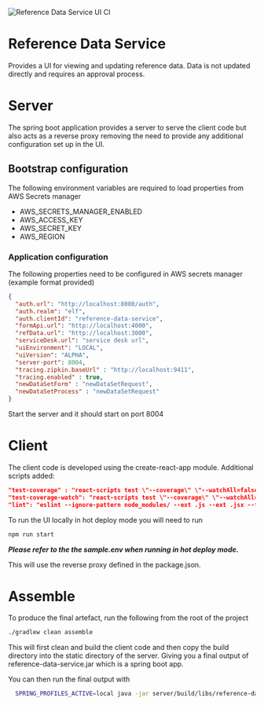 ![Reference Data Service UI CI](https://github.com/DigitalPatterns/reference-data-service/workflows/Reference%20Data%20Service%20UI%20CI/badge.svg)

# Reference Data Service

Provides a UI for viewing and updating reference data. Data is not updated directly and requires an approval process.

# Server

The spring boot application provides a server to serve the client code but also 
acts as a reverse proxy removing the need to provide any additional configuration set up in the UI.

## Bootstrap configuration

The following environment variables are required to load properties from AWS Secrets manager

* AWS_SECRETS_MANAGER_ENABLED
* AWS_ACCESS_KEY
* AWS_SECRET_KEY
* AWS_REGION

### Application configuration

The following properties need to be configured in AWS secrets manager (example format provided)
```json
{
  "auth.url": "http://localhost:8080/auth",
  "auth.realm": "elf",
  "auth.clientId": "reference-data-service",
  "formApi.url": "http://localhost:4000",
  "refData.url": "http://localhost:3000",
  "serviceDesk.url": "service desk url",
  "uiEnvironment": "LOCAL",
  "uiVersion": "ALPHA",
  "server-port": 8004,
  "tracing.zipkin.baseUrl" : "http://localhost:9411",
  "tracing.enabled" : true,
  "newDataSetForm" : "newDataSetRequest",
  "newDataSetProcess" : "newDataSetRequest"
}
```

Start the server and it should start on port 8004

# Client

The client code is developed using the create-react-app module. Additional scripts added:

```json
"test-coverage" : "react-scripts test \"--coverage\" \"--watchAll=false\"",
"test-coverage-watch": "react-scripts test \"--coverage\" \"--watchAll=true\"",
"lint": "eslint --ignore-pattern node_modules/ --ext .js --ext .jsx --fix src"
```

To run the UI locally in hot deploy mode you will need to run

```bash
npm run start
```

***Please refer to the the sample.env when running in hot deploy mode.***

This will use the reverse proxy defined in the package.json.  


# Assemble

To produce the final artefact, run the following from the root of the project

```bash
./gradlew clean assemble
```

This will first clean and build the client code and then copy the build directory into the static directory of the server. Giving you a final output of
reference-data-service.jar which is a spring boot app.

You can then run the final output with

```bash
  SPRING_PROFILES_ACTIVE=local java -jar server/build/libs/reference-data-service.jar
```
